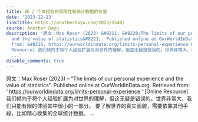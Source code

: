 ```yaml
---
title: 译 | 个体经验的局限性和统计数据的价值
date: '2023-12-13'
linkTitle: https://anotherdayu.com/2023/5540/
source: Another Dayu
description: '原文：Max Roser (2023) &#8211; &#8220;The limits of our personal experience
  and the value of statistics&#8221;. Published online at OurWorldInData.org. Retrieved
  from: &#8216; https://ourworldindata.org/limits-personal-experience &#8216; [Online
  Resource] 我们倾向于将个人经验扩展为对世界的理解，但这无疑是错误的。世界非常大，我们只能有限的体验其中很小的一部分。 要了解世界的真实面貌，需要依靠其他手段，比如精心收集的全球统计数据。
  ...'
disable_comments: true
---
```

原文：Max Roser (2023) &#8211; &#8220;The limits of our personal experience and the value of statistics&#8221;. Published online at OurWorldInData.org. Retrieved from: &#8216; https://ourworldindata.org/limits-personal-experience &#8216; [Online Resource] 我们倾向于将个人经验扩展为对世界的理解，但这无疑是错误的。世界非常大，我们只能有限的体验其中很小的一部分。 要了解世界的真实面貌，需要依靠其他手段，比如精心收集的全球统计数据。 ...
